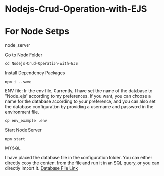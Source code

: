 # Nodejs-Crud-Operation-with-EJS

# For Node Setps

node_server

Go to Node Folder

    cd Nodejs-Crud-Operation-with-EJS

Install Dependency Packages

    npm i --save

ENV file: In the env file, Currently, I have set the name of the database to "Node_ejs" according to my preferences. If you want, you can choose a name for the database according to your preference, and you can also set the database configuration by providing a username and password in the environment file.

    cp env_example .env

Start Node Server

    npm start

MYSQL

I have placed the database file in the configuration folder. You can either directly copy the content from the file and run it in an SQL query, or you can directly import it. [Database File Link](https://github.com/prashantyadav008/Nodejs-Crud-Operation-with-EJS/blob/main/config/Node_ejs.sql)
